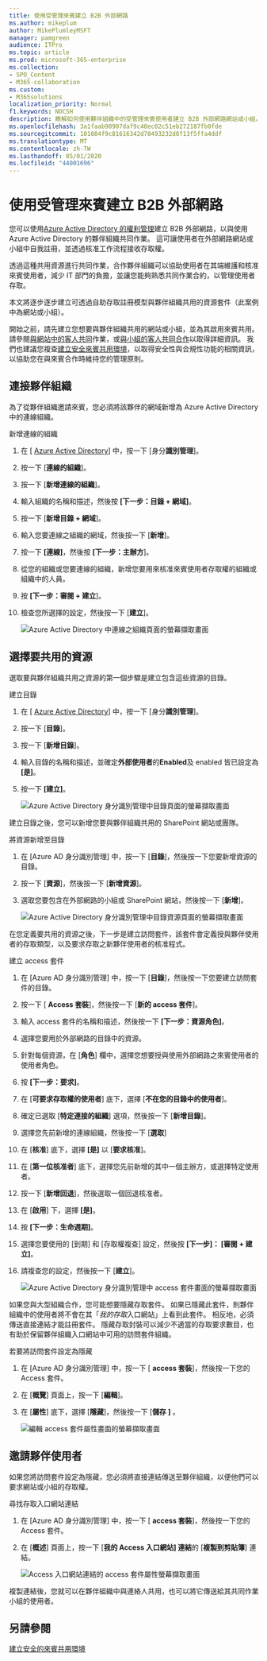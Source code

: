 ```yaml
---
title: 使用受管理來賓建立 B2B 外部網路
ms.author: mikeplum
author: MikePlumleyMSFT
manager: pamgreen
audience: ITPro
ms.topic: article
ms.prod: microsoft-365-enterprise
ms.collection:
- SPO_Content
- M365-collaboration
ms.custom:
- M365solutions
localization_priority: Normal
f1.keywords: NOCSH
description: 瞭解如何使用夥伴組織中的受管理來賓使用者建立 B2B 外部網路網站或小組。
ms.openlocfilehash: 3a1faab90907daf9c48ec02c51eb272187fb0fde
ms.sourcegitcommit: 101084f9c81616342d78493232d8f13f5ffa4ddf
ms.translationtype: MT
ms.contentlocale: zh-TW
ms.lasthandoff: 05/01/2020
ms.locfileid: "44001696"
---
```

# <a name="create-a-b2b-extranet-with-managed-guests"></a>使用受管理來賓建立 B2B 外部網路

您可以使用[Azure Active Directory 的權利管理](https://docs.microsoft.com/azure/active-directory/governance/entitlement-management-overview)建立 B2B 外部網路，以與使用 Azure Active Directory 的夥伴組織共同作業。 這可讓使用者在外部網路網站或小組中自我註冊，並透過核准工作流程接收存取權。

透過這種共用資源進行共同作業，合作夥伴組織可以協助使用者在其端維護和核准來賓使用者，減少 IT 部門的負擔，並讓您能夠熟悉共同作業合約，以管理使用者存取。

本文將逐步逐步建立可透過自助存取註冊模型與夥伴組織共用的資源套件（此案例中為網站或小組）。 

開始之前，請先建立您想要與夥伴組織共用的網站或小組，並為其啟用來賓共用。 請參閱[與網站中的客人共同](collaborate-in-site.md)作業，或[與小組的客人共同合作](collaborate-as-team.md)以取得詳細資訊。 我們也建議您複查[建立安全來賓共用環境](create-secure-guest-sharing-environment.md)，以取得安全性與合規性功能的相關資訊，以協助您在與來賓合作時維持您的管理原則。

## <a name="connect-the-partner-organization"></a>連接夥伴組織

為了從夥伴組織邀請來賓，您必須將該夥伴的網域新增為 Azure Active Directory 中的連線組織。

新增連線的組織
1. 在 [ [Azure Active Directory](https://aad.portal.azure.com)] 中，按一下 [身分**識別管理**]。
2. 按一下 [**連線的組織**]。
4. 按一下 [**新增連線的組織**]。
5. 輸入組織的名稱和描述，然後按 **[下一步：目錄 + 網域]**。
6. 按一下 [**新增目錄 + 網域**]。
7. 輸入您要連線之組織的網域，然後按一下 [**新增**]。
8. 按一下 **[連線]**，然後按 **[下一步：主辦方**]。
9. 從您的組織或您要連線的組織，新增您要用來核准來賓使用者存取權的組織或組織中的人員。
10. 按 **[下一步：審閱 + 建立**]。
11. 檢查您所選擇的設定，然後按一下 [**建立**]。

    ![Azure Active Directory 中連線之組織頁面的螢幕擷取畫面](../media/identity-governance-connected-organizations.png)

## <a name="choose-the-resources-to-share"></a>選擇要共用的資源

選取要與夥伴組織共用之資源的第一個步驟是建立包含這些資源的目錄。

建立目錄
1. 在 [ [Azure Active Directory](https://aad.portal.azure.com)] 中，按一下 [身分**識別管理**]。
2. 按一下 [**目錄**]。
3. 按一下 [**新增目錄**]。
4. 輸入目錄的名稱和描述，並確定**外部使用者**的**Enabled**及 enabled 皆已設定為 **[是]**。
5. 按一下 **[建立]**。

   ![Azure Active Directory 身分識別管理中目錄頁面的螢幕擷取畫面](../media/identity-governance-catalogs.png)

建立目錄之後，您可以新增您要與夥伴組織共用的 SharePoint 網站或團隊。

將資源新增至目錄
1. 在 [Azure AD 身分識別管理] 中，按一下 [**目錄**]，然後按一下您要新增資源的目錄。
2. 按一下 [**資源**]，然後按一下 [**新增資源**]。
3. 選取您要包含在外部網路的小組或 SharePoint 網站，然後按一下 [**新增**]。

   ![Azure Active Directory 身分識別管理中目錄資源頁面的螢幕擷取畫面](../media/identity-governance-catalog-resource.png)

在您定義要共用的資源之後，下一步是建立訪問套件，該套件會定義授與夥伴使用者的存取類型，以及要求存取之新夥伴使用者的核准程式。

建立 access 套件
1. 在 [Azure AD 身分識別管理] 中，按一下 [**目錄**]，然後按一下您要建立訪問套件的目錄。
2. 按一下 [ **Access 套裝**]，然後按一下 [**新的 access 套件**]。
3. 輸入 access 套件的名稱和描述，然後按一下 **[下一步：資源角色]**。
4. 選擇您要用於外部網路的目錄中的資源。
5. 針對每個資源，在 [**角色**] 欄中，選擇您想要授與使用外部網路之來賓使用者的使用者角色。
6. 按 **[下一步：要求]**。
7. 在 [**可要求存取權的使用者**] 底下，選擇 [**不在您的目錄中的使用者**]。
8. 確定已選取 [**特定連接的組織**] 選項，然後按一下 [**新增目錄**]。
9. 選擇您先前新增的連線組織，然後按一下 [**選取**]
10. 在 [**核准**] 底下，選擇 **[是]** 以 [**要求核准**]。
11. 在 [**第一位核准者**] 底下，選擇您先前新增的其中一個主辦方，或選擇特定使用者。
12. 按一下 [**新增回退**]，然後選取一個回退核准者。
13. 在 [**啟用**] 下，選擇 **[是]**。
14. 按 **[下一步：生命週期]**。
15. 選擇您要使用的 [到期] 和 [存取權複查] 設定，然後按 **[下一步]： [審閱 + 建立]**。
16. 請複查您的設定，然後按一下 [**建立**]。

    ![Azure Active Directory 身分識別管理中 access 套件畫面的螢幕擷取畫面](../media/identity-governance-access-packages.png)

如果您與大型組織合作，您可能想要隱藏存取套件。 如果已隱藏此套件，則夥伴組織中的使用者將不會在其「*我的存取*入口網站」上看到此套件。 相反地，必須傳送直接連結才能註冊套件。 隱藏存取封裝可以減少不適當的存取要求數目，也有助於保留夥伴組織入口網站中可用的訪問套件組織。

若要將訪問套件設定為隱藏
1. 在 [Azure AD 身分識別管理] 中，按一下 [ **access 套裝**]，然後按一下您的 Access 套件。
2. 在 [**概覽**] 頁面上，按一下 [**編輯**]。
3. 在 [**屬性**] 底下，選擇 [**隱藏**]，然後按一下 [**儲存** **]** 。

   ![編輯 access 套件屬性畫面的螢幕擷取畫面](../media/identity-governance-access-package-hidden.png)

## <a name="invite-partner-users"></a>邀請夥伴使用者

如果您將訪問套件設定為隱藏，您必須將直接連結傳送至夥伴組織，以便他們可以要求網站或小組的存取權。

尋找存取入口網站連結
1. 在 [Azure AD 身分識別管理] 中，按一下 [ **access 套裝**]，然後按一下您的 Access 套件。
2. 在 [**概述**] 頁面上，按一下 [**我的 Access 入口網站] 連結**的 [**複製到剪貼簿**] 連結。

   ![Access 入口網站連結的 access 套件屬性螢幕擷取畫面](../media/identity-governance-access-portal-link.png)

複製連結後，您就可以在夥伴組織中與連絡人共用，也可以將它傳送給其共同作業小組的使用者。

## <a name="see-also"></a>另請參閱

[建立安全的來賓共用環境](create-secure-guest-sharing-environment.md)

